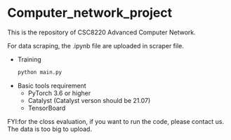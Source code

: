 # Computer_network_project

This is the repository of CSC8220 Advanced Computer Network.

For data scraping, the .ipynb file are uploaded in scraper file.

- Training
    ```bash
    python main.py
    ```
- Basic tools requirement
    - PyTorch 3.6 or higher
    - Catalyst (Catalyst verson should be 21.07)
    - TensorBoard


FYI:for the closs evaluation, if you want to run the code, please contact us. The data is too big to upload.
